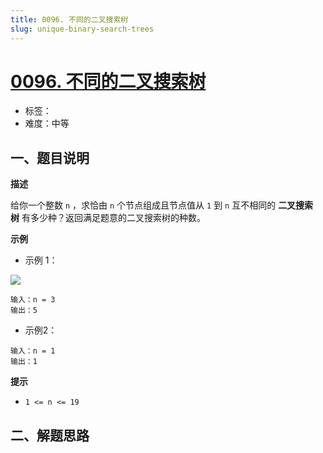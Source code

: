 ```yaml
---
title: 0096. 不同的二叉搜索树
slug: unique-binary-search-trees
---
```


# [0096. 不同的二叉搜索树](https://leetcode.cn/problems/unique-binary-search-trees/)

- 标签：
- 难度：中等

## 一、题目说明

**描述**

给你一个整数 `n` ，求恰由 `n` 个节点组成且节点值从 `1` 到 `n` 互不相同的 **二叉搜索树** 有多少种？返回满足题意的二叉搜索树的种数。

**示例**

* 示例 1：

![](https://cdn.jsdelivr.net/gh/wecdn/img_0/2023/202304221900328.jpg)

```text
输入：n = 3
输出：5
```

* 示例2：

```text
输入：n = 1
输出：1
```

**提示**

* `1 <= n <= 19`

## 二、解题思路
